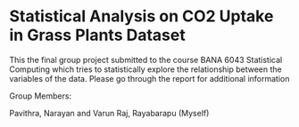 # Statistical Analysis on CO2 Uptake in Grass Plants Dataset

This the final group project submitted to the course BANA 6043 Statistical Computing which tries to statistically explore the relationship between the variables of the data. Please go through the report for additional information 

Group Members:

Pavithra, Narayan and Varun Raj, Rayabarapu (Myself)
